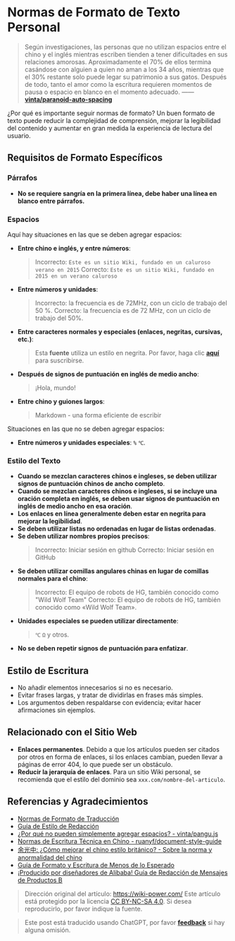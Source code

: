 # Normas de Formato de Texto Personal

> Según investigaciones, las personas que no utilizan espacios entre el chino y el inglés mientras escriben tienden a tener dificultades en sus relaciones amorosas. Aproximadamente el 70% de ellos termina casándose con alguien a quien no aman a los 34 años, mientras que el 30% restante solo puede legar su patrimonio a sus gatos. Después de todo, tanto el amor como la escritura requieren momentos de pausa o espacio en blanco en el momento adecuado. —— [**vinta/paranoid-auto-spacing**](https://github.com/vinta/pangu.js)

¿Por qué es importante seguir normas de formato? Un buen formato de texto puede reducir la complejidad de comprensión, mejorar la legibilidad del contenido y aumentar en gran medida la experiencia de lectura del usuario.

## Requisitos de Formato Específicos

### Párrafos

- **No se requiere sangría en la primera línea, debe haber una línea en blanco entre párrafos.**

### Espacios

Aquí hay situaciones en las que se deben agregar espacios:

- **Entre chino e inglés, y entre números**:
  > Incorrecto: `Este es un sitio Wiki, fundado en un caluroso verano en 2015`
  > Correcto: `Este es un sitio Wiki, fundado en 2015 en un verano caluroso`
- **Entre números y unidades**:
  > Incorrecto: la frecuencia es de 72MHz, con un ciclo de trabajo del 50 %.
  > Correcto: la frecuencia es de 72 MHz, con un ciclo de trabajo del 50%.
- **Entre caracteres normales y especiales (enlaces, negritas, cursivas, etc.)**:
  > Esta **fuente** utiliza un estilo en negrita.
  > Por favor, haga clic [**aquí**](https://wiki.wildwolf.pw/) para suscribirse.
- **Después de signos de puntuación en inglés de medio ancho**:
  > ¡Hola, mundo!
- **Entre chino y guiones largos**:
  > Markdown - una forma eficiente de escribir

Situaciones en las que no se deben agregar espacios:

- **Entre números y unidades especiales**: `%` `℃`.

### Estilo del Texto

- **Cuando se mezclan caracteres chinos e ingleses, se deben utilizar signos de puntuación chinos de ancho completo**.
- **Cuando se mezclan caracteres chinos e ingleses, si se incluye una oración completa en inglés, se deben usar signos de puntuación en inglés de medio ancho en esa oración**.
- **Los enlaces en línea generalmente deben estar en negrita para mejorar la legibilidad**.
- **Se deben utilizar listas no ordenadas en lugar de listas ordenadas**.
- **Se deben utilizar nombres propios precisos**:
  > Incorrecto: Iniciar sesión en github
  > Correcto: Iniciar sesión en GitHub
- **Se deben utilizar comillas angulares chinas en lugar de comillas normales para el chino**:
  > Incorrecto: El equipo de robots de HG, también conocido como "Wild Wolf Team"
  > Correcto: El equipo de robots de HG, también conocido como «Wild Wolf Team».
- **Unidades especiales se pueden utilizar directamente**:
  > `℃` `Ω` y otros.
- **No se deben repetir signos de puntuación para enfatizar**.

## Estilo de Escritura

- No añadir elementos innecesarios si no es necesario.
- Evitar frases largas, y tratar de dividirlas en frases más simples.
- Los argumentos deben respaldarse con evidencia; evitar hacer afirmaciones sin ejemplos.

## Relacionado con el Sitio Web

- **Enlaces permanentes**. Debido a que los artículos pueden ser citados por otros en forma de enlaces, si los enlaces cambian, pueden llevar a páginas de error 404, lo que puede ser un obstáculo.
- **Reducir la jerarquía de enlaces**. Para un sitio Wiki personal, se recomienda que el estilo del dominio sea `xxx.com/nombre-del-articulo`.

## Referencias y Agradecimientos

- [Normas de Formato de Traducción](https://github.com/xitu/gold-miner/wiki/%E8%AF%91%E6%96%87%E6%8E%92%E7%89%88%E8%A7%84%E5%88%99%E6%8C%87%E5%8C%97)
- [Guía de Estilo de Redacción](https://open.leancloud.cn/copywriting-style-guide/)
- [¿Por qué no pueden simplemente agregar espacios? - vinta/pangu.js](https://github.com/vinta/pangu.js)
- [Normas de Escritura Técnica en Chino - ruanyf/document-style-guide](https://github.com/ruanyf/document-style-guide)
- [余光中: ¿Cómo mejorar el chino estilo británico? - Sobre la norma y anormalidad del chino](https://open.leancloud.cn/improve-chinese/)
- [Guía de Formato y Escritura de Menos de lo Esperado](https://sspai.com/post/37815)
- [¡Producido por diseñadores de Alibaba! Guía de Redacción de Mensajes de Productos B](https://mp.weixin.qq.com/s/58f12ia2iFRTOXJitQIO2w)

> Dirección original del artículo: <https://wiki-power.com/>
> Este artículo está protegido por la licencia [CC BY-NC-SA 4.0](https://creativecommons.org/licenses/by/4.0/deed.zh). Si desea reproducirlo, por favor indique la fuente.

> Este post está traducido usando ChatGPT, por favor [**feedback**](https://github.com/linyuxuanlin/Wiki_MkDocs/issues/new) si hay alguna omisión.